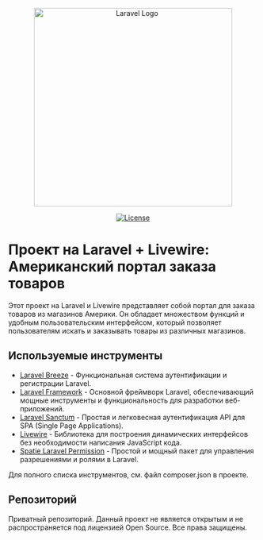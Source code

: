 <p align="center"><a href="https://laravel.com" target="_blank"><img src="https://raw.githubusercontent.com/laravel/art/master/logo-lockup/5%20SVG/2%20CMYK/1%20Full%20Color/laravel-logolockup-cmyk-red.svg" width="400" alt="Laravel Logo"></a></p>

<p align="center">
<a href="https://packagist.org/packages/laravel/framework"><img src="https://img.shields.io/packagist/l/laravel/framework" alt="License"></a>
</p>

# Проект на Laravel + Livewire: Американский портал заказа товаров

Этот проект на Laravel и Livewire представляет собой портал для заказа товаров из магазинов Америки. Он обладает множеством функций и удобным пользовательским интерфейсом, который позволяет пользователям искать и заказывать товары из различных магазинов.

## Используемые инструменты

- [Laravel Breeze](https://github.com/laravel/breeze) - Функциональная система аутентификации и регистрации Laravel.
- [Laravel Framework](https://github.com/laravel/framework) - Основной фреймворк Laravel, обеспечивающий мощные инструменты и функциональность для разработки веб-приложений.
- [Laravel Sanctum](https://github.com/laravel/sanctum) - Простая и легковесная аутентификация API для SPA (Single Page Applications).
- [Livewire](https://github.com/livewire/livewire) - Библиотека для построения динамических интерфейсов без необходимости написания JavaScript кода.
- [Spatie Laravel Permission](https://github.com/spatie/laravel-permission) - Простой и мощный пакет для управления разрешениями и ролями в Laravel.

Для полного списка инструментов, см. файл composer.json в проекте.

## Репозиторий

Приватный репозиторий. Данный проект не является открытым и не распространяется под лицензией Open Source. Все права защищены.
